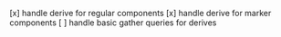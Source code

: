 
[x] handle derive for regular components
[x] handle derive for marker components
[ ] handle basic gather queries for derives